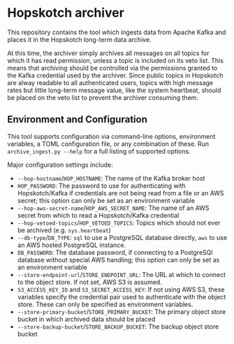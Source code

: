 # Hopskotch archiver

This repository contains the tool which ingests data from Apache Kafka and places it in the Hopskotch long-term data archive. 

At this time, the archiver simply archives all messages on all topics for which it has read permission, unless a topic is included on its veto list. 
This means that archiving should be controlled via the permissions granted to the Kafka credential used by the archiver. 
Since public topics in Hopskotch are alway readable to all authenticated users, topics with high message rates but little long-term message value, like the system heartbeat, should be placed on the veto list to prevent the archiver consuming them.

## Environment and Configuration

This tool supports configuration via command-line options, environment variables, a TOML configuration file, or any combination of these. Run `archive_ingest.py --help` for a full listing of supported options. 

Major configuration settings include:

- `--hop-hostname`/`HOP_HOSTNAME`: The name of the Kafka broker host
- `HOP_PASSWORD`: The password to use for authenticating with Hopskotch/Kafka if credentials are not being read from a file or an AWS secret; this option can only be set as an environment variable
- `--hop-aws-secret-name`/`HOP_AWS_SECRET_NAME`: The name of an AWS secret from which to read a  Hopskotch/Kafka credential
- `--hop-vetoed-topics`/`HOP_VETOED_TOPICS`: Topics which should not ever be archived (e.g. `sys.heartbeat`)
- `--db-type`/`DB_TYPE`: `sql` to use a PostgreSQL database directly, `aws` to use an AWS hosted PostgreSQL instance. 
- `DB_PASSWORD`: The database password, if connecting to a PostgreSQl database without special AWS handling; this option can only be set as an environment variable
- `--store-endpoint-url`/`STORE_ENDPOINT_URL`: The URL at which to connect to the object store. If not set, AWS S3 is assumed. 
- `S3_ACCESS_KEY_ID` and `S3_SECRET_ACCESS_KEY`: If not using AWS S3, these variables specify the credential pair used to authenticate with the object store. These can only be specified as environment variables. 
- `--store-primary-bucket`/`STORE_PRIMARY_BUCKET`: The primary object store bucket in which archived data should be placed
- `--store-backup-bucket`/`STORE_BACKUP_BUCKET`: The backup object store bucket

